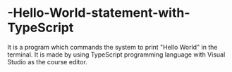# -Hello-World-statement-with-TypeScript
It is a program which commands the system to print "Hello World" in the terminal. It is made by using TypeScript programming language with Visual Studio as the course editor.
